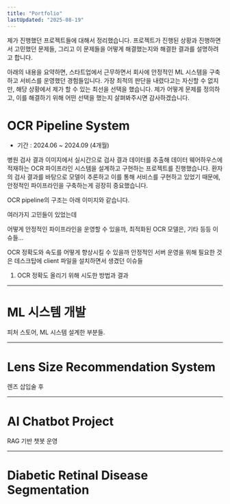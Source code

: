 ```yaml
---
title: "Portfolio"
lastUpdated: "2025-08-19"
---
```


제가 진행했던 프로젝트들에 대해서 정리했습니다.
프로젝트가 진행된 상황과 진행하면서 고민했던 문제들, 그리고 이 문제들을 어떻게 해결했는지와 해결한 결과를 설명하려고 합니다.

아래의 내용을 요약하면, 스타트업에서 근무하면서 회사에 안정적인 ML 시스템을 구축하고 서비스를 운영했던 경험들입니다.
가장 최적의 판단을 내렸다고는 자신할 수 없지만, 해당 상황에서 제가 할 수 있는 최선을 선택을 했습니다.
제가 어떻게 문제를 정의하고, 이를 해결하기 위해 어떤 선택을 했는지 살펴봐주시면 감사하겠습니다.

# OCR Pipeline System
- 기간 : 2024.06 ~ 2024.09 (4개월)

병원 검사 결과 이미지에서 실시간으로 검사 결과 데이터를 추출해 데이터 웨어하우스에 적재하는 OCR 파이프라인 시스템을 설계하고 구현하는 프로젝트를 진행했습니다.
환자의 검사 결과를 바탕으로 모델이 추론하고 이를 통해 서비스를 구현하고 있었기 때문에, 안정적인 파이프라인을 구축하는게 굉장히 중요했습니다.

OCR pipeline의 구조는 아래 이미지와 같습니다.







여러가지 고민들이 있었는데

어떻게 안정적인 파이프라인을 운영할 수 있을까, 최적화된 OCR 모델은, 기타 등등 이슈들...

OCR 정확도와 속도를 어떻게 향상시킬 수 있을까
안정적인 서버 운영을 위해 필요한 것은
데스크탑에 client 파일을 설치하면서 생겼던 이슈들

1. OCR 정확도 올리기 위해 시도한 방법과 결과






---

# ML 시스템 개발

피처 스토어, ML 시스템 설계한 부분들.











---

# Lens Size Recommendation System

렌즈 삽입술 후 












---

# AI Chatbot Project

RAG 기반 챗봇 운영






---

# Diabetic Retinal Disease Segmentation

